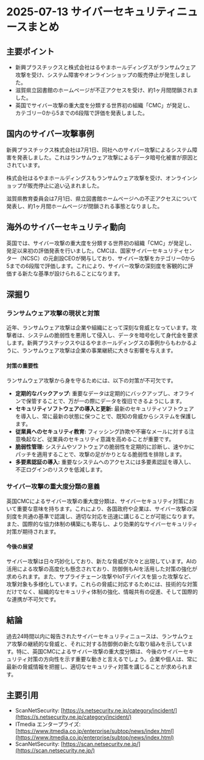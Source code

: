 # 2025-07-13 サイバーセキュリティニュースまとめ

## 主要ポイント

*   新興プラスチックスと株式会社はるやまホールディングスがランサムウェア攻撃を受け、システム障害やオンラインショップの販売停止が発生しました。
*   滋賀県立図書館のホームページが不正アクセスを受け、約1ヶ月間閉鎖されました。
*   英国でサイバー攻撃の重大度を分類する世界初の組織「CMC」が発足し、カテゴリー0から5までの6段階で評価を発表しました。

## 国内のサイバー攻撃事例

新興プラスチックス株式会社は7月1日、同社へのサイバー攻撃によるシステム障害を発表しました。これはランサムウェア攻撃によるデータ暗号化被害が原因とされています。

株式会社はるやまホールディングスもランサムウェア攻撃を受け、オンラインショップが販売停止に追い込まれました。

滋賀県教育委員会は7月1日、県立図書館ホームページへの不正アクセスについて発表し、約1ヶ月間ホームページが閉鎖される事態となりました。

## 海外のサイバーセキュリティ動向

英国では、サイバー攻撃の重大度を分類する世界初の組織「CMC」が発足し、発足以来初の評価発表を行いました。CMCは、国家サイバーセキュリティセンター（NCSC）の元創設CEOが関与しており、サイバー攻撃をカテゴリー0から5までの6段階で評価します。これにより、サイバー攻撃の深刻度を客観的に評価する新たな基準が設けられることになります。

## 深掘り

### ランサムウェア攻撃の現状と対策

近年、ランサムウェア攻撃は企業や組織にとって深刻な脅威となっています。攻撃者は、システムの脆弱性を悪用して侵入し、データを暗号化して身代金を要求します。新興プラスチックスやはるやまホールディングスの事例からもわかるように、ランサムウェア攻撃は企業の事業継続に大きな影響を与えます。

#### 対策の重要性

ランサムウェア攻撃から身を守るためには、以下の対策が不可欠です。

*   **定期的なバックアップ:** 重要なデータは定期的にバックアップし、オフラインで保管することで、万が一の際にデータを復旧できるようにします。
*   **セキュリティソフトウェアの導入と更新:** 最新のセキュリティソフトウェアを導入し、常に最新の状態に保つことで、既知の脅威からシステムを保護します。
*   **従業員へのセキュリティ教育:** フィッシング詐欺や不審なメールに対する注意喚起など、従業員のセキュリティ意識を高めることが重要です。
*   **脆弱性管理:** システムやソフトウェアの脆弱性を定期的に診断し、速やかにパッチを適用することで、攻撃の足がかりとなる脆弱性を排除します。
*   **多要素認証の導入:** 重要なシステムへのアクセスには多要素認証を導入し、不正ログインのリスクを低減します。

### サイバー攻撃の重大度分類の意義

英国CMCによるサイバー攻撃の重大度分類は、サイバーセキュリティ対策において重要な意味を持ちます。これにより、各国政府や企業は、サイバー攻撃の深刻度を共通の基準で認識し、適切な対応を迅速に講じることが可能になります。また、国際的な協力体制の構築にも寄与し、より効果的なサイバーセキュリティ対策が期待されます。

#### 今後の展望

サイバー攻撃は日々巧妙化しており、新たな脅威が次々と出現しています。AIの活用による攻撃の高度化も懸念されており、防御側もAIを活用した対策の強化が求められます。また、サプライチェーン攻撃やIoTデバイスを狙った攻撃など、攻撃対象も多様化しています。これらの脅威に対応するためには、技術的な対策だけでなく、組織的なセキュリティ体制の強化、情報共有の促進、そして国際的な連携が不可欠です。

## 結論

過去24時間以内に報告されたサイバーセキュリティニュースは、ランサムウェア攻撃の継続的な脅威と、それに対する防御側の新たな取り組みを示しています。特に、英国CMCによるサイバー攻撃の重大度分類は、今後のサイバーセキュリティ対策の方向性を示す重要な動きと言えるでしょう。企業や個人は、常に最新の脅威情報を把握し、適切なセキュリティ対策を講じることが求められます。

## 主要引用

*   ScanNetSecurity: [https://s.netsecurity.ne.jp/category/incident/](https://s.netsecurity.ne.jp/category/incident/)
*   ITmedia エンタープライズ: [https://www.itmedia.co.jp/enterprise/subtop/news/index.html](https://www.itmedia.co.jp/enterprise/subtop/news/index.html)
*   ScanNetSecurity: [https://scan.netsecurity.ne.jp/](https://scan.netsecurity.ne.jp/)


